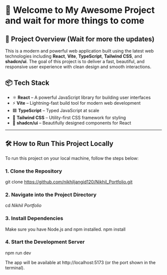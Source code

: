 # 🌟 Welcome to My Awesome Project and wait for more things to come
  
## 🚀 Project Overview (Wait for more the updates)  

This is a modern and powerful web application built using the latest web technologies including **React**, **Vite**, **TypeScript**, **Tailwind CSS**, and **shadcn/ui**. The goal of this project is to deliver a fast, beautiful, and responsive user experience with clean design and smooth interactions. 

## 📦 Tech Stack
 
- ⚛ **React** – A powerful JavaScript library for building user interfaces
- ⚡ **Vite** – Lightning-fast build tool for modern web development
- 🟦 **TypeScript** – Typed JavaScript at scale
- 💨 **Tailwind CSS** – Utility-first CSS framework for styling 
- 🧩 **shadcn/ui** – Beautifully designed components for React

---

## 🛠 How to Run This Project Locally

To run this project on your local machine, follow the steps below:

### 1. Clone the Repository
git clone https://github.com/nikhiljangid120/Nikhil_Portfolio.git

### 2. Navigate into the Project Directory
cd *Nikhil Portfolio*

### 3. Install Dependencies
Make sure you have Node.js and npm installed.
npm install

### 4. Start the Development Server
npm run dev

The app will be available at http://localhost:5173 (or the port shown in the terminal).
